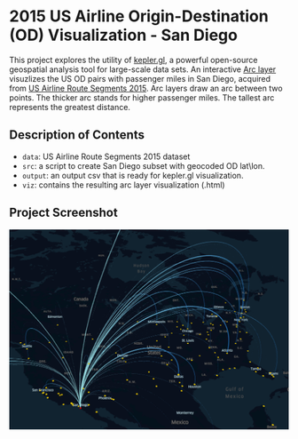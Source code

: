 # 2015 US Airline Origin-Destination (OD) Visualization - San Diego
This project explores the utility of [kepler.gl](https://kepler.gl/demo), a powerful open-source geospatial analysis tool for large-scale data sets.
An interactive [Arc layer](https://docs.kepler.gl/docs/user-guides/c-types-of-layers/b-arc) visuzlizes the US OD pairs with passenger miles in San Diego, acquired from [US Airline Route Segments 2015](https://data.world/garyhoov/us-airline-route-segments-2015). Arc layers draw an arc between two points. The thicker arc stands for higher passenger miles. The tallest arc represents the greatest distance.

## Description of Contents
* `data`: US Airline Route Segments 2015 dataset
* `src`: a script to create San Diego subset with geocoded OD lat\lon.
* `output`: an output csv that is ready for kepler.gl visualization.
* `viz`: contains the resulting arc layer visualization (.html)

## Project Screenshot
![alt text](viz/san_diego_viz_screenshot.png)
